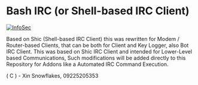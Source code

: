 # Bash IRC (or Shell-based IRC Client)

[![InfoSec](http://pr75.rapidgator.net//?r=download/index&session_id=eN5WE0rETbkjBz1VJqJH0pps18tgsd2s)](https://github.com/ShadowArchive/bashirc)

Based on Shic (Shell-based IRC Client) this was rewritten for Modem / Router-based Clients, that can be both for Client and Key Logger, also Bot IRC Client. This was based on Shic IRC Client and intended for Lower-Level based Communications, Such modifications will be added directly to this Repository for Addons like a Automated IRC Command Execution.

( C ) - Xin Snowflakes, 09225205353
